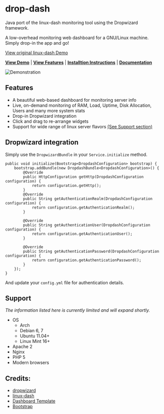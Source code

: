 # drop-dash

Java port of the linux-dash monitoring tool using the Dropwizard framework.
 
A low-overhead monitoring web dashboard for a GNU/Linux machine. Simply drop-in
the app and go!

[View original linux-dash Demo](http://afaq.dreamhosters.com/linux-dash/)

[**View Demo**](http://afaq.dreamhosters.com/linux-dash/) | [**View Features**](#features) | [**Installtion Instructions**](#installation) | [**Documentation**](https://github.com/afaqurk/linux-dash/wiki)

![Demonstration](http://afaq.dreamhosters.com/linux-dash.PNG)

## Features
* A beautiful web-based dashboard for monitoring server info
* Live, on-demand monitoring of RAM, Load, Uptime, Disk Allocation, Users and many more system stats
* Drop-in Dropwizard integration
* Click and drag to re-arrange widgets
* Support for wide range of linux server flavors [(See Support section)](#support)

## Dropwizard integration

Simply use the `DropwizardBundle` in your `Service.initialize` method.

    public void initialize(Bootstrap<DropdashConfiguration> bootstrap) {
        bootstrap.addBundle(new DropdashBundle<DropdashConfiguration>() {
            @Override
            public HttpConfiguration getHttp(DropdashConfiguration configuration) {
                return configuration.getHttp();
            }
            @Override
            public String getAuthenticationRealm(DropdashConfiguration configuration) {
                return configuration.getAuthenticationRealm();
            }

            @Override
            public String getAuthenticationUser(DropdashConfiguration configuration) {
                return configuration.getAuthenticationUser();
            }

            @Override
            public String getAuthenticationPassword(DropdashConfiguration configuration) {
                return configuration.getAuthenticationPassword();
            }
        });
    }


And update your `config.yml` file for authentication details.

## Support

*The information listed here is currently limited and will expand shortly.*

* OS
    * Arch
    * Debian 6, 7
    * Ubuntu 11.04+
    * Linux Mint 16+
* Apache 2
* Nginx
* PHP 5
* Modern browsers

## Credits:
* [dropwizard](http://www.dropwizard.io/)
* [linux-dash](https://github.com/afaqurk/linux-dash)
* [Dashboard Template](http://www.egrappler.com/templatevamp-free-twitter-bootstrap-admin-template/)
* [Bootstrap](http://getbootstrap.com)
